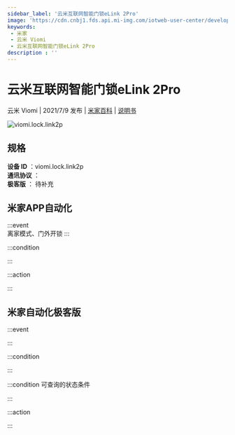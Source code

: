 ```yaml
---
sidebar_label: '云米互联网智能门锁eLink 2Pro'
image: 'https://cdn.cnbj1.fds.api.mi-img.com/iotweb-user-center/developer_1679047958772S3pisQwL.png?GalaxyAccessKeyId=AKVGLQWBOVIRQ3XLEW&Expires=9223372036854775807&Signature=x3ee+oxdeN1w4UQx7za4/mCuFPM='
keywords: 
 - 米家
 - 云米 Viomi
 - 云米互联网智能门锁eLink 2Pro
description : ''
---
```

# 云米互联网智能门锁eLink 2Pro

云米 Viomi | 2021/7/9 发布 | [米家百科](https://home.mi.com/webapp/content/baike/product/index.html?model=viomi.lock.link2p) | [说明书](https://home.mi.com/views/introduction.html?model=viomi.lock.link2p&region=cn)

![viomi.lock.link2p](https://cdn.cnbj1.fds.api.mi-img.com/iotweb-user-center/developer_1679047958772S3pisQwL.png?GalaxyAccessKeyId=AKVGLQWBOVIRQ3XLEW&Expires=9223372036854775807&Signature=x3ee+oxdeN1w4UQx7za4/mCuFPM=)

## 规格  
> 
**设备 ID** ：viomi.lock.link2p  
**通讯协议** ：  
**极客版**  ： 待补充 


## 米家APP自动化  

:::event  
离家模式、门外开锁
:::

:::condition  

:::

:::action   

:::

## 米家自动化极客版  

:::event  

:::

:::condition  

:::

:::condition 可查询的状态条件  

:::

:::action  

:::

        

